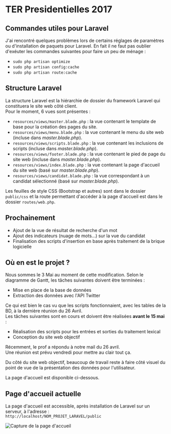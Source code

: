 # TER Presidentielles 2017
     
## Commandes utiles pour Laravel    
J'ai rencontré quelques problèmes lors de certains réglages de paramètres ou d'installation de paquets pour Laravel. En fait il ne faut pas oublier d'exéuter les commandes suivantes pour faire un peu de ménage :    
* `sudo php artisan optimize`    
* `sudo php artisan config:cache`    
* `sudo php artisan route:cache`    
    
    
## Structure Laravel   
La structure Laravel est la hiérarchie de dossier du framework Laravel qui constituera le site web côté client.     
Pour le moment, 6 vues sont présentes :  
* `resources/views/master.blade.php` : la vue contenant le template de base pour la création des pages du site.   
* `resources/views/menu.blade.php` : la vue contenant le menu du site web (incluse dans _master.blade.php_).    
* `resources/views/scripts.blade.php` : la vue contenant les inclusions de scripts (incluse dans _master.blade.php_).    
* `resources/views/footer.blade.php` : la vue contenant le pied de page du site web (incluse dans _master.blade.php_).
* `resources/views/index.blade.php` : la vue contenant la page d'accueil du site web (basé sur _master.blade.php_).     
* `resources/views/candidat.blade.php` : la vue correspondant à un candidat sélectionné (basé sur _master.blade.php_).
    
Les feuilles de style CSS (Bootstrap et autres) sont dans le dossier `public/css` et la route permettant d'accéder à la page d'accueil est dans le dossier `routes/web.php`.     
     
## Prochainement     
* Ajout de la vue de résultat de recherche d'un mot    
* Ajout des indicateurs (nuage de mots...) sur la vue du candidat    
* Finalisation des scripts d'insertion en base après traitement de la brique logicielle
## Où en est le projet ?   
Nous sommes le 3 Mai au moment de cette modification. Selon le diagramme de Gantt, les tâches suivantes doivent être terminées :   
* Mise en place de la base de données
* Extraction des données avec l'API Twitter    

Ce qui est bien le cas vu que les scripts fonctionnaient, avec les tables de la BD, à la dernière réunion du 26 Avril.    
Les tâches suivantes sont en cours et doivent être réalisées **avant le 15 mai** :   
* Réalisation des scripts pour les entrées et sorties du traitement lexical
* Conception du site web objectif   

Récemment, le prof a répondu à notre mail du 26 avril.      
Une réunion est prévu vendredi pour mettre au clair tout ça.

Du côté du site web objectif, beaucoup de travail reste à faire côté visuel du point de vue de la présentation des données pour l'utilisateur.        

La page d'accueil est disponible ci-dessous.

## Page d'accueil actuelle      
La page d'accueil est accessible, après installation de Laravel sur un serveur, à l'adresse :     
`http://localhost/NOM_PROJET_LARAVEL/public`
     
![Capture de la page d'accueil](http://img15.hostingpics.net/pics/206267AccueilTER.png)
